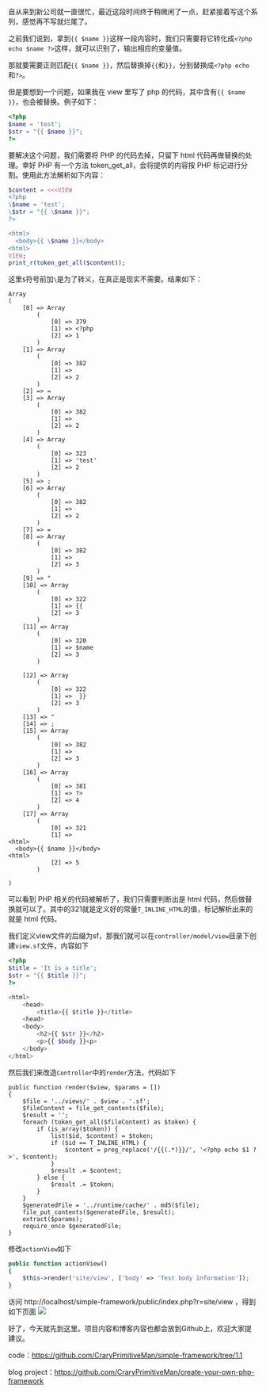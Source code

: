 自从来到新公司就一直很忙，最近这段时间终于稍微闲了一点，赶紧接着写这个系列，感觉再不写就烂尾了。

之前我们说到，拿到`{{ $name }}`这样一段内容时，我们只需要将它转化成`<?php echo $name ?>`这样，就可以识别了，输出相应的变量值。

那就要需要正则匹配`{{ $name }}`，然后替换掉`{{`和`}}`，分别替换成`<?php echo`和`?>`。

但是要想到一个问题，如果我在 view 里写了 php 的代码，其中含有`{{ $name }}`，也会被替换。例子如下：
```php
<?php
$name = 'test';
$str = "{{ $name }}";
?>
```

要解决这个问题，我们需要将 PHP 的代码去掉，只留下 html 代码再做替换的处理。幸好 PHP 有一个方法 token_get_all，会将提供的内容按 PHP 标记进行分割。使用此方法解析如下内容：
```php
$content = <<<VIEW
<?php
\$name = 'test';
\$str = "{{ \$name }}";
?>

<html>
  <body>{{ \$name }}</body>
<html>
VIEW;
print_r(token_get_all($content));
```

这里`$`符号前加`\`是为了转义，在真正是现实不需要。结果如下：

```
Array
(
    [0] => Array
        (
            [0] => 379
            [1] => <?php
            [2] => 1
        )
    [1] => Array
        (
            [0] => 382
            [1] =>
            [2] => 2
        )
    [2] => =
    [3] => Array
        (
            [0] => 382
            [1] =>
            [2] => 2
        )
    [4] => Array
        (
            [0] => 323
            [1] => 'test'
            [2] => 2
        )
    [5] => ;
    [6] => Array
        (
            [0] => 382
            [1] =>
            [2] => 2
        )
    [7] => =
    [8] => Array
        (
            [0] => 382
            [1] =>
            [2] => 3
        )
    [9] => "
    [10] => Array
        (
            [0] => 322
            [1] => {{
            [2] => 3
        )
    [11] => Array
        (
            [0] => 320
            [1] => $name
            [2] => 3
        )

    [12] => Array
        (
            [0] => 322
            [1] =>  }}
            [2] => 3
        )
    [13] => "
    [14] => ;
    [15] => Array
        (
            [0] => 382
            [1] =>
            [2] => 3
        )
    [16] => Array
        (
            [0] => 381
            [1] => ?>
            [2] => 4
        )
    [17] => Array
        (
            [0] => 321
            [1] =>
<html>
  <body>{{ $name }}</body>
<html>
            [2] => 5
        )

)
```

可以看到 PHP 相关的代码被解析了，我们只需要判断出是 html 代码，然后做替换就可以了。其中的321就是定义好的常量`T_INLINE_HTML`的值，标记解析出来的就是 html 代码。

我们定义view文件的后缀为sf，那我们就可以在`controller/model/view`目录下创建`view.sf`文件，内容如下

```php
<?php
$title = 'It is a title';
$str = "{{ $title }}";
?>

<html>
    <head>
        <title>{{ $title }}</title>
    <head>
    <body>
        <h2>{{ $str }}</h2>
        <p>{{ $body }}<p>
    </body>
</html>
```

然后我们来改造`Controller`中的`render`方法，代码如下

```
public function render($view, $params = [])
{
    $file = '../views/' . $view . '.sf';
    $fileContent = file_get_contents($file);
    $result = '';
    foreach (token_get_all($fileContent) as $token) {
        if (is_array($token)) {
            list($id, $content) = $token;
            if ($id == T_INLINE_HTML) {
                $content = preg_replace('/{{(.*)}}/', '<?php echo $1 ?>', $content);
            }
            $result .= $content;
        } else {
            $result .= $token;
        }
    }
    $generatedFile = '../runtime/cache/' . md5($file);
    file_put_contents($generatedFile, $result);
    extract($params);
    require_once $generatedFile;
}
```

修改`actionView`如下

```php
public function actionView()
{
    $this->render('site/view', ['body' => 'Test body information']);
}
```

访问 http://localhost/simple-framework/public/index.php?r=site/view ，得到如下页面
![](http://images2015.cnblogs.com/blog/587057/201706/587057-20170608202049184-782679762.png)

好了，今天就先到这里。项目内容和博客内容也都会放到Github上，欢迎大家提建议。

code：https://github.com/CraryPrimitiveMan/simple-framework/tree/1.1

blog project：https://github.com/CraryPrimitiveMan/create-your-own-php-framework
